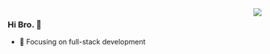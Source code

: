 <img align="right" src="https://github-readme-stats.vercel.app/api?username=Jcdroid&show_icons=true&icon_color=CE1D2D&text_color=718096&bg_color=00000000&hide_title=true&hide_border=true" />

### Hi Bro. 👋

- :orange_book: Focusing on full-stack development

<!--
**Jcdroid/Jcdroid** is a ✨ _special_ ✨ repository because its `README.md` (this file) appears on your GitHub profile.

Here are some ideas to get you started:

- 🔭 I’m currently working on ...
- 🌱 I’m currently learning ...
- 👯 I’m looking to collaborate on ...
- 🤔 I’m looking for help with ...
- 💬 Ask me about ...
- 📫 How to reach me: ...
- 😄 Pronouns: ...
- ⚡ Fun fact: ...
-->
